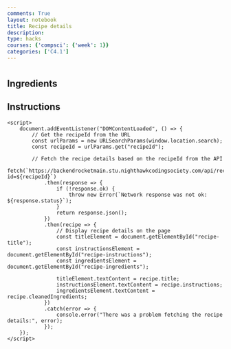 ```yaml
---
comments: True
layout: notebook
title: Recipe details
description: 
type: hacks
courses: {'compsci': {'week': 1}}
categories: ['C4.1']
---
```



<!DOCTYPE html>
<html>
<head>
    <title>Recipe Details</title>
</head>
<body>
    <h1 id="recipe-title"></h1>
    <h2>Ingredients</h2>
    <p id="recipe-ingredients"></p>
    <h2>Instructions</h2>
    <p id="recipe-instructions"></p>
    

    <script>
        document.addEventListener("DOMContentLoaded", () => {
            // Get the recipeId from the URL
            const urlParams = new URLSearchParams(window.location.search);
            const recipeId = urlParams.get("recipeId");

            // Fetch the recipe details based on the recipeId from the API
            fetch(`https://backendrocketmain.stu.nighthawkcodingsociety.com/api/recipe/recipedetails?id=${recipeId}`)
                .then(response => {
                    if (!response.ok) {
                        throw new Error(`Network response was not ok: ${response.status}`);
                    }
                    return response.json();
                })
                .then(recipe => {
                    // Display recipe details on the page
                    const titleElement = document.getElementById("recipe-title");
                    const instructionsElement = document.getElementById("recipe-instructions");
                    const ingredientsElement = document.getElementById("recipe-ingredients");

                    titleElement.textContent = recipe.title;
                    instructionsElement.textContent = recipe.instructions;
                    ingredientsElement.textContent = recipe.cleanedIngredients;
                })
                .catch(error => {
                    console.error("There was a problem fetching the recipe details:", error);
                });
        });
    </script>
</body>
</html>
